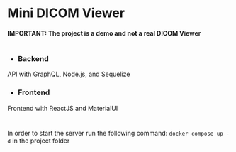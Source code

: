 # Mini DICOM Viewer 
#### IMPORTANT: The project is a demo and not a real DICOM Viewer
#

- ### Backend

API with GraphQL, Node.js, and Sequelize

- ### Frontend

Frontend with ReactJS and MaterialUI
#

In order to start the server run the following command:
`docker compose up -d` in the project folder
